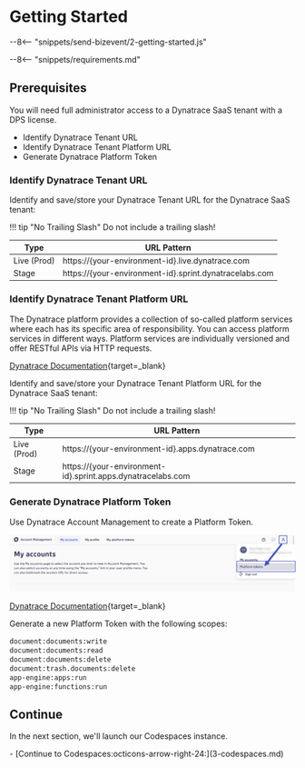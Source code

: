 # Getting Started
--8<-- "snippets/send-bizevent/2-getting-started.js"

--8<-- "snippets/requirements.md"

## Prerequisites

You will need full administrator access to a Dynatrace SaaS tenant with a DPS license.

* Identify Dynatrace Tenant URL
* Identify Dynatrace Tenant Platform URL
* Generate Dynatrace Platform Token

### Identify Dynatrace Tenant URL

Identify and save/store your Dynatrace Tenant URL for the Dynatrace SaaS tenant:

!!! tip "No Trailing Slash"
    Do not include a trailing slash!

| Type        | URL Pattern                                                               |
|-------------|---------------------------------------------------------------------------|
| Live (Prod) | https://{your-environment-id}.live.dynatrace.com                          |
| Stage       | https://{your-environment-id}.sprint.dynatracelabs.com                    |

### Identify Dynatrace Tenant Platform URL

The Dynatrace platform provides a collection of so-called platform services where each has its specific area of responsibility. You can access platform services in different ways. Platform services are individually versioned and offer RESTful APIs via HTTP requests.

[Dynatrace Documentation](https://developer.dynatrace.com/plan/platform-services/about-platform-services/){target=_blank}

Identify and save/store your Dynatrace Tenant Platform URL for the Dynatrace SaaS tenant:

!!! tip "No Trailing Slash"
    Do not include a trailing slash!

| Type        | URL Pattern                                                               |
|-------------|---------------------------------------------------------------------------|
| Live (Prod) | https://{your-environment-id}.apps.dynatrace.com                          |
| Stage       | https://{your-environment-id}.sprint.apps.dynatracelabs.com               |

### Generate Dynatrace Platform Token

Use Dynatrace Account Management to create a Platform Token.

![Account Management](./img/prereq-dt_account_management_platform_tokens.png)

[Dynatrace Documentation](https://docs.dynatrace.com/docs/manage/identity-access-management/access-tokens-and-oauth-clients/platform-tokens){target=_blank}

Generate a new Platform Token with the following scopes:

```
document:documents:write
document:documents:read
document:documents:delete
document:trash.documents:delete
app-engine:apps:run
app-engine:functions:run
```

## Continue

In the next section, we'll launch our Codespaces instance.

<div class="grid cards" markdown>
- [Continue to Codespaces:octicons-arrow-right-24:](3-codespaces.md)
</div>

